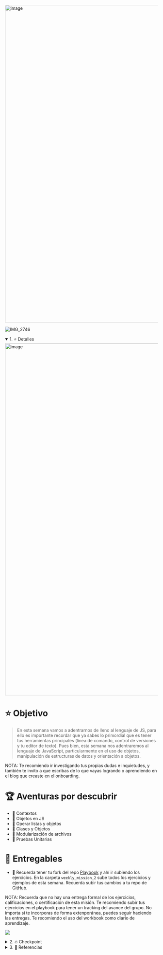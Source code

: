 <img width="1043" alt="image" src="https://user-images.githubusercontent.com/17634377/162600369-e2729ac1-d2c0-4893-ad45-0d5c40e4a479.png">

![IMG_2746](https://user-images.githubusercontent.com/17634377/163835714-7e4a1a9a-7c5a-4e11-8cf7-f00d80545e14.PNG)

<details open>
<summary> 1. ⭐️ Detalles </summary>

 <img width="1156" alt="image" src="https://user-images.githubusercontent.com/17634377/159152594-9975c662-260b-4260-bedb-95862023e00e.png">

# ⭐️ Objetivo

> En esta semana vamos a adentrarnos de lleno al lenguaje de JS, para ello es importante recordar que ya sabes lo primordial que es tener tus herramientas principales (línea de comando, control de versiones y tu editor de texto). Pues bien, esta semana nos adentraremos al lenguaje de JavaScript, particularmente en el uso de objetos, manipulación de estructuras de datos y orientación a objetos.

NOTA: Te recomiendo ir investigando tus propias dudas e inquietudes, y también te invito a que escribas de lo que vayas logrando o aprendiendo en el blog que creaste en el onboarding.

# 🏆 Aventuras por descubrir

- 🎯 Contextos
- 🎯 Objetos en JS
- 🎯 Operar listas y objetos
- 🎯 Clases y Objetos
- 🎯 Modularización de archivos
- 🎯 Pruebas Unitarias

# 🎁 Entregables

 - 🎁 Recuerda tener tu fork del repo [Playbook](https://github.com/visualpartnership/playbook) y ahí ir subiendo los ejercicios. En la carpeta `weekly_mission_2` sube todos los ejercicios y ejemplos de esta semana. Recuerda subir tus cambios a tu repo de GitHub.

  NOTA: Recuerda que no hay una entrega formal de los ejercicios, calificaciones, o certificación de esta misión. Te recomiendo subir tus ejercicios en el playbook para tener un tracking del avance del grupo. No importa si te incorporas de forma extenporánea, puedes seguir haciendo las entregas. Te recomiendo el uso del workbook como diario de aprendizaje.

 <a href="https://user-images.githubusercontent.com/17634377/162657031-9bc84e26-2bb3-4040-a66c-dc6ffc3d8522.PNG" target="_blank"><img src="https://img.shields.io/badge/🔗link-PASEDEABORDAR-green?style=for-the-badge"></a>

</details>

<details>
<summary> 2. 🔥 Checkpoint </summary>

 <img width="1165" alt="image" src="https://user-images.githubusercontent.com/17634377/159152590-8f2b2032-be88-45f1-a4f7-008195022b7a.png">

  ## Requisitos para la semana 2

  - Conocer la importancia de las herramientas del desarrollo de software.
  - Haber realizado los primeros ejercicios de código de la semana 1. (Esta semana retomaremos esta parte)
  - Tu cuenta de GitHub, tu repo Playbook listo para subir ejercicios.

  ## 0. JS como lenguaje de programación

  Para este punto es necesario haber conocido algún lenguaje de programación previo, esto asegura que tengas el conocimiento general de la lógica de programación. En estas semanas nos estaremos especializando en backend, no tanto en la sintaxis de JS. Si tienes problemas con el lenguaje tendrás que investigar mucho por tu cuenta las partes básicas.

  Elementos básicos de JS

- Bindings (let y const)
- Imprimir valores (console.log)
- Conditional execution: if
- While / Do-While
- For loops
- Switch
- Comments
- Functions
- Scopes
- Arrow functions
- Lists

  ¿Dónde reforzar estos conocimientos? Actividad opcional.
  - [Eloquent JS Capítulo 1 Values, Types, and Operators](https://eloquentjavascript.net/01_values.html)
  - [Eloquent JS Capítulo 2 Program](https://eloquentjavascript.net/02_program_structure.html)
  - [Eloquent JS Capítulo 3 Functions](https://eloquentjavascript.net/03_functions.html)
  - [Eloquent JS Capítulo 4 Data Structures](https://eloquentjavascript.net/04_data.html)

  Lee los capítulos mencionados, y te recomiendo probar el código de los ejemplos directo en la consola de tu navegador:
  ![](https://user-images.githubusercontent.com/17634377/162600993-6b3212ac-377e-4e06-859f-da7fc29714d1.gif)

 ## 1. Objetos

 Ve a la carpeta `weekly_mission_2/examples` y abre el archivo `0_objetos.js`. Este archivo contiene muchos ejemplos de objetos para ti. Cada ejemplo esta delimitado por un comentario que dice `// Ejemplo 1: Crear un objeto`.

 Crea un nuevo script de javascript con cada ejemplo del archivo mencionado, esto te ayudará a aislar cada ejemplo y tener una mejor organización. Corre el código en tu computadora y explora qué hace cada línea. El código funciona, por lo que eres libre de experimentar. Este archivo tiene 5 ejemplos, por lo que deberás crear 5 scripts y probarlos cada uno en tu equipo.

 Script: [0_objetos.js](https://github.com/LaunchX-InnovaccionVirtual/MissionNodeJS/blob/main/examples/weekly_mission_2/exercises/examples/examples_0.js)
 
 Ejemplos que deberás desarrollar:
 1. Crear un objeto vacío
 2. Crear un objeto con propiedades
 3. Crear un objeto con propiedades diferentes
 4. Crear un objeto con métodos
 5. Crear un objeto que reciba parámetros

## 2. Operadores

 En JS existen operadores que nos facilitarán hacer ciertas manipulaciones de estructuras de datos. Ve al ejemplo `1_operadores.js` y de igual forma crea un archivo de js para cada ejemplo para que lo pruebes por separado.
 
 Script: [1_operadores.js](https://github.com/LaunchX-InnovaccionVirtual/MissionNodeJS/blob/main/examples/weekly_mission_2/exercises/examples/examples_1.js)

 Ejemplos a desarrollar:
 1. Ejemplo For Each
 2. Ejemplo For Each
 3. Ejemplo For Each
 4. Ejemplo Map
 5. Ejemplo Map
 6. Ejemplo Map
 7. Ejemplo de Filter
 8. Ejemplo de Filter
 9. Ejemplo de Reduce
 10. Ejemplo de Every
 11. Ejemplo de Find
 12. Ejemplo de Find
 13. Ejemplo de FindIndex
 14. Ejemplo Some
 15. Ejemplo de Sort
 16. Ejemplo de Sort

 ## 3. Clases y Objetos

 Ve al ejemplo `2_clases_y_objetos.js` y de igual forma crea un archivo de js para cada ejemplo para que lo pruebes por separado.

 Script: [2_clases_y_objetos.js](https://github.com/LaunchX-InnovaccionVirtual/MissionNodeJS/blob/main/examples/weekly_mission_2/exercises/examples/examples_2.js)
 
 Ejemplos a desarrollar:
 1. Crear clase vacía
 2. Instanciar objetos de una clase
 3. Instanciar Objeto con atributos
 4. Métodos en los objetos
 5. Atributos con valores por default
 6. Getters
 7. Setters
 8. Métodos static
 9. Herencia
 10. Overriding methods

 ## 4. Modularización de clases

 Ve al directorio `4_modularizacion_clases`, explora los archivos:
 - `explorer.js` y `viajero.js` son las definiciones de las clases
 - `package.json` es un archivo `json` que nos permite definir la configuración de cualquier proyecto de node.
 - `main.js` es nuestro archivo principal para ejecutar el código.

 Después de crear estos archivos, bastará con ejecutar el comando `node main.js`.
 
 Directorio: [4_modularizacion_clases](https://github.com/LaunchX-InnovaccionVirtual/MissionNodeJS/tree/main/examples/weekly_mission_2/exercises/examples/examples4)

 ## 5. Unit Testing

 Ve al directorio `5_unit_tests/` y explora los archivos:
 - `package.json` contiene una línea que dice `"jest": "^27.5.1"`, esto refiere a que descargará esta dependencia para usarla en nuestro proyecto.
 - `pokemon.js` es la definición de una clase
 - `pokemon.test.js` contiene una prueba de unidad para la clase Pokemon

 Después de crear estos archivos basta con ejecutar el comando `npm install` y después `npm test`.
 
 Directorio: [5_unit_tests/](https://github.com/LaunchX-InnovaccionVirtual/MissionNodeJS/tree/main/examples/weekly_mission_2/exercises/examples/examples5)

 # Ejercicios

 Dentro de tu `playbook` crea una carpeta que se llame `exercises` y ahí crea una carpeta por ejercicio.

 # Ejercicio 1

 Modela los siguientes diagramas en objetos de JS:

 Te resuelvo el primero (usa los `console.log()` para verificar que funcione):
 ```mermaid
 classDiagram
 class Repo
 Repo : +name
 Repo : +author
 Repo : +language
 Repo : +numberOfCommits
 Repo : +stars
 Repo : +forks
 Repo : +issues_open
 Repo : +issues_close
 Repo : +getTotalIssues()
 Repo : +getGeneralInfo()
 ```

 ```js repo.js
 const repo = {
  name: "LaunchX",
  author: "carlogilmar",
  language: "JavaScript",
  numberOfCommits: 100,
  stars: 199,
  forks: 299,
  issues_open: 10,
  issues_close: 10,
  getTotalIssues: function(){
    return this.issues_open + this.issues_close
  },
  getGeneralInfo: function(){
    return `This repository ${this.name} was created by ${this.author}`
  }
}

console.log("Nombre del repo:" + repo.name)
console.log("Issues totales: " + repo.getTotalIssues())
console.log(repo.getGeneralInfo())

 ```

 ```mermaid
 classDiagram
 class Issue
 Issue : +title
 Issue : +repositoryNameAssociated
 Issue : +status
 Issue : +numberOfComments
 Issue : +labels
 Issue : +author
 Issue : +dateCreated
 Issue : +lastUpdated
 Issue : +getTitleAndAuthor()
 Issue : +getGeneralInfo()
 ```

 ```mermaid
 classDiagram
 class PullRequest
 PullRequest : +title
 PullRequest : +branchName
 PullRequest : +dateCreated
 PullRequest : +status
 PullRequest : +repositoryNameAssociated
 PullRequest : +getStatus()
 PullRequest : +getTitleAndAutor()
 ```

Esta actividad se trata de empezar a modelar información con objetos simples de JS como el ejercicio 1.
En el ejercicio anterior modelamos lo siguiente:
 - GitHub
   - repo
   - issue
   - pull_request

Ahora te pido modelar objetos de las siguientes plataformas, puedes desarrollar esto como tu gustes, ve a cada app y mira la información que puedes modelar. (Tu determinas los valores de cada llave, son meramente didacticos):
 - Twitter
   - user `const user = {user: "carlo", username: "carlogilmar", bio: "...", age: 23}`
   - trending_topic
   - hashtag
 - Facebook
   - user
   - post
   - biography
 - Uber
   - profile
   - travel

## Ejercicio 2

 Toma la siguiente lista de explorers:

 ``` js
 const explorers = [
  {
    name: "Explorer 1",
    exercises_completed: 10,
    rate: 99,
    city: "CDMX",
    stack: [
      "js",
      "c#"
    ],
    missions: {
      onboarding: {
        isFinished: true,
        exercisesFinished: true
      },
      frontend: {
        isFinished: true,
        exercisesFinished: true
      }
    }
  },
  {
    name: "Explorer 2",
    exercises_completed: 9,
    city: "Veracruz",
    rate: 50,
    stack: [
      "js"
    ],
    missions: {
      onboarding: {
        isFinished: false,
        exercisesFinished: false
      },
      frontend: {
        isFinished: false,
        exercisesFinished: false
      }
    }
  },
  {
    name: "Explorer 3",
    exercises_completed: 3,
    city: "Sonora",
    rate: 100,
    stack: [
      "elixir"
    ],
    missions: {
      onboarding: {
        isFinished: true,
        exercisesFinished: true
      },
      frontend: {
        isFinished: false,
        exercisesFinished: false
      }
    }
  }
]
 ```

 Sobre esta lista, realiza lo siguiente:
 1) Imprime el nombre (propiedad name) de cada explorer en la lista, usa FOR EACH
 2) Imprime el stack de cada explorer, usa FOR EACH
 3) Crea una nueva lista con las listas de stacks de cada explorer, usa MAP
 4) Obtén la lista de explorers que tengan en su stack "js", usa FILTER (para validar un elemento en un lista se usa el método includes)
 5) Busca el primer explorer que sea de la CDMX, usa FIND
 6) Obtén la suma de todos los exercises_completed, usa REDUCE
 7) Obtén la validación si al menos uno de los explorers tiene la propiedad exercisesFinished en frontend como true, usa SOME
 8) Obtén la validación si todos los explorers tienen la propiedad isFinished del onboarding como true. Usa EVERY.

 ## Ejercicio 3:

 Tomando de referencia el ejercicio 1, convierte esos objetos a definiciones de clases, trata de aplicar lo visto en los ejemplos.

</details>


<details>
<summary> 3. 📕 Referencias </summary>

 <img width="1161" alt="image" src="https://user-images.githubusercontent.com/17634377/159152584-a2bb5a6b-ff26-49f3-962f-ca285ea1e91a.png">

 1. [JS Mozilla](https://developer.mozilla.org/es/docs/Learn/JavaScript)
 2. [Eloquent JS](https://eloquentjavascript.net/)
 3. [EggHeadIo courses](https://egghead.io/q/javascript)
 4. [Frontend masters](https://frontendmasters.com/)
</details>
